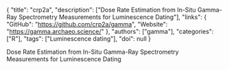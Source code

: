 {
  "title": "crp2a",
  "description": ["Dose Rate Estimation from In-Situ Gamma-Ray Spectrometry Measurements for Luminescence Dating"],
  "links": {
    "GitHub": "https://github.com/crp2a/gamma",
    "Website": "https://gamma.archaeo.science/"
  },
  "authors": ["gamma"],
  "categories": ["R"],
  "tags": ["Luminescence dating"],
  "doi": null
}

<!-- Generated by csv2md.R – do not edit by hand -->

Dose Rate Estimation from In-Situ Gamma-Ray Spectrometry Measurements for Luminescence Dating